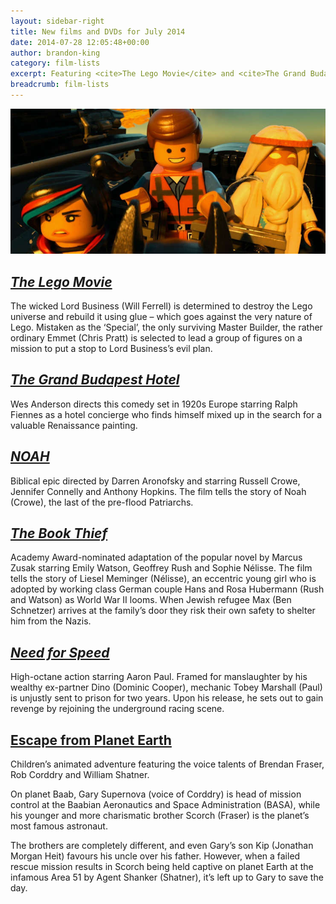 ```yaml
---
layout: sidebar-right
title: New films and DVDs for July 2014
date: 2014-07-28 12:05:48+00:00
author: brandon-king
category: film-lists
excerpt: Featuring <cite>The Lego Movie</cite> and <cite>The Grand Budapest Hotel</cite>.
breadcrumb: film-lists
---
```

![The Lego movie](/images/featured/featured-the-lego-movie.jpg)

## [<cite>The Lego Movie</cite>](http://suffolk.spydus.co.uk/cgi-bin/spydus.exe/ENQ/OPAC/BIBENQ/43258080?QRY=CTIBIB%3C%20IRN(39260262)&QRYTEXT=The%20Grand%20Budapest%20Hotel%20%5Bvideorecording%5D)

The wicked Lord Business (Will Ferrell) is determined to destroy the Lego universe and rebuild it using glue – which goes against the very nature of Lego. Mistaken as the ‘Special’, the only surviving Master Builder, the rather ordinary Emmet (Chris Pratt) is selected to lead a group of figures on a mission to put a stop to Lord Business&#8217;s evil plan.

## [<cite>The Grand Budapest Hotel</cite>](http://suffolk.spydus.co.uk/cgi-bin/spydus.exe/ENQ/OPAC/BIBENQ/43275483?QRY=CTIBIB%3C%20IRN%2839260262%29&QRYTEXT=The%20Grand%20Budapest%20Hotel%20[videorecording])

Wes Anderson directs this comedy set in 1920s Europe starring Ralph Fiennes as a hotel concierge who finds himself mixed up in the search for a valuable Renaissance painting.

## [<cite>NOAH</cite>](http://suffolk.spydus.co.uk/cgi-bin/spydus.exe/ENQ/OPAC/BIBENQ/43277358?QRY=CTIBIB%3C%20IRN%285561236%29&QRYTEXT=Noah%20[videorecording])

Biblical epic directed by Darren Aronofsky and starring Russell Crowe, Jennifer Connelly and Anthony Hopkins. The film tells the story of Noah (Crowe), the last of the pre-flood Patriarchs.

## [<cite>The Book Thief</cite>](http://suffolk.spydus.co.uk/cgi-bin/spydus.exe/ENQ/OPAC/BIBENQ/43292074?QRY=CTIBIB%3C%20IRN%2839260261%29&QRYTEXT=The%20book%20thief%20[videorecording])

Academy Award-nominated adaptation of the popular novel by Marcus Zusak starring Emily Watson, Geoffrey Rush and Sophie Nélisse. The film tells the story of Liesel Meminger (Nélisse), an eccentric young girl who is adopted by working class German couple Hans and Rosa Hubermann (Rush and Watson) as World War II looms. When Jewish refugee Max (Ben Schnetzer) arrives at the family&#8217;s door they risk their own safety to shelter him from the Nazis.

## [<cite>Need for Speed</cite>](http://suffolk.spydus.co.uk/cgi-bin/spydus.exe/ENQ/OPAC/BIBENQ/43313626?QRY=CTIBIB%3C%20IRN%2840612558%29&QRYTEXT=Need%20for%20speed%20[videorecording])

High-octane action starring Aaron Paul. Framed for manslaughter by his wealthy ex-partner Dino (Dominic Cooper), mechanic Tobey Marshall (Paul) is unjustly sent to prison for two years. Upon his release, he sets out to gain revenge by rejoining the underground racing scene.

## [Escape from Planet Earth</cite>](http://suffolk.spydus.co.uk/cgi-bin/spydus.exe/ENQ/OPAC/BIBENQ/43315330?QRY=CTIBIB%3C%20IRN%2839945601%29&QRYTEXT=Escape%20from%20planet%20earth%20[videorecording])

Children&#8217;s animated adventure featuring the voice talents of Brendan Fraser, Rob Corddry and William Shatner.

On planet Baab, Gary Supernova (voice of Corddry) is head of mission control at the Baabian Aeronautics and Space Administration (BASA), while his younger and more charismatic brother Scorch (Fraser) is the planet&#8217;s most famous astronaut.

The brothers are completely different, and even Gary&#8217;s son Kip (Jonathan Morgan Heit) favours his uncle over his father. However, when a failed rescue mission results in Scorch being held captive on planet Earth at the infamous Area 51 by Agent Shanker (Shatner), it&#8217;s left up to Gary to save the day.
